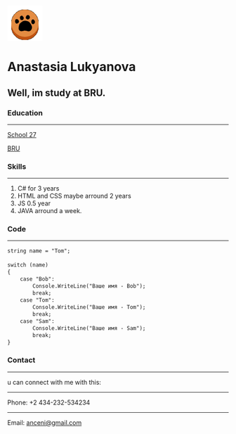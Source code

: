 ![my photo](cat_kp_dm.gif)

# Anastasia Lukyanova

## Well, im study at BRU.

### Education

---
[School 27](https://sosh27mogilev.by/)

[BRU](http://en.bru.by/)

### Skills

---
1. C# for 3 years
1. HTML and CSS maybe arround 2 years
1. JS 0.5 year
1. JAVA arround a week.

### Code

---

    string name = "Tom";
 
    switch (name)
    {
        case "Bob":
            Console.WriteLine("Ваше имя - Bob");
            break;
        case "Tom":
            Console.WriteLine("Ваше имя - Tom");
            break;
        case "Sam":
            Console.WriteLine("Ваше имя - Sam");
            break;
    }

### Contact

---
u can connect with me with this:

---
Phone: +2 434-232-534234

---
Email: [anceni@gmail.com](gmail.com)

